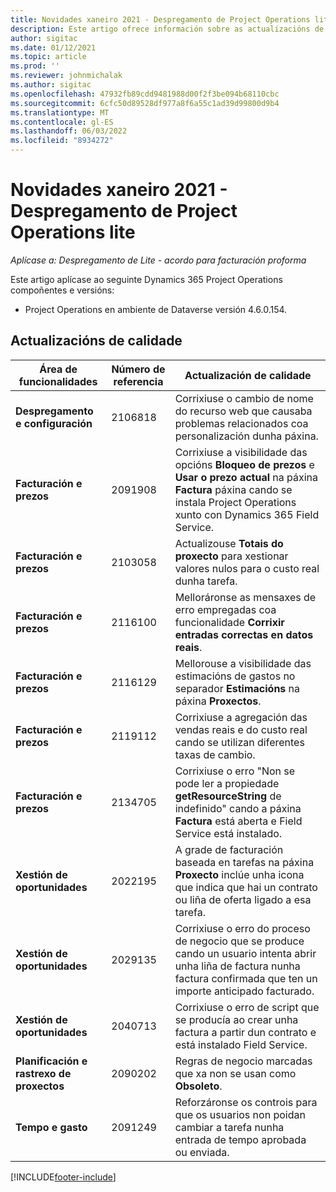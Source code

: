 ```yaml
---
title: Novidades xaneiro 2021 - Despregamento de Project Operations lite
description: Este artigo ofrece información sobre as actualizacións de calidade dispoñibles na versión de xaneiro de 2021 da implantación de Project Operations lite.
author: sigitac
ms.date: 01/12/2021
ms.topic: article
ms.prod: ''
ms.reviewer: johnmichalak
ms.author: sigitac
ms.openlocfilehash: 47932fb89cdd9481988d00f2f3be094b68110cbc
ms.sourcegitcommit: 6cfc50d89528df977a8f6a55c1ad39d99800d9b4
ms.translationtype: MT
ms.contentlocale: gl-ES
ms.lasthandoff: 06/03/2022
ms.locfileid: "8934272"
---
```

# <a name="whats-new-january-2021---project-operations-lite-deployment"></a>Novidades xaneiro 2021 - Despregamento de Project Operations lite


_Aplícase a: Despregamento de Lite - acordo para facturación proforma_

Este artigo aplícase ao seguinte Dynamics 365 Project Operations compoñentes e versións:

  - Project Operations en ambiente de Dataverse versión 4.6.0.154.
  
## <a name="quality-updates"></a>Actualizacións de calidade

| **Área de funcionalidades** | **Número de referencia** | **Actualización de calidade** |
| --- | --- | --- |
| **Despregamento e configuración** | 2106818 | Corrixiuse o cambio de nome do recurso web que causaba problemas relacionados coa personalización dunha páxina. |
| **Facturación e prezos** | 2091908 | Corrixiuse a visibilidade das opcións **Bloqueo de prezos** e **Usar o prezo actual** na páxina **Factura** páxina cando se instala Project Operations xunto con Dynamics 365 Field Service. |
| **Facturación e prezos** | 2103058 | Actualizouse **Totais do proxecto** para xestionar valores nulos para o custo real dunha tarefa. |
| **Facturación e prezos** | 2116100 | Melloráronse as mensaxes de erro empregadas coa funcionalidade **Corrixir entradas correctas en datos reais**. |
| **Facturación e prezos** | 2116129 | Mellorouse a visibilidade das estimacións de gastos no separador **Estimacións** na páxina **Proxectos**. |
| **Facturación e prezos** | 2119112 | Corrixiuse a agregación das vendas reais e do custo real cando se utilizan diferentes taxas de cambio. |
| **Facturación e prezos** | 2134705 | Corrixiuse o erro "Non se pode ler a propiedade **getResourceString** de indefinido" cando a páxina **Factura** está aberta e Field Service está instalado. |
| **Xestión de oportunidades** | 2022195 | A grade de facturación baseada en tarefas na páxina **Proxecto** inclúe unha icona que indica que hai un contrato ou liña de oferta ligado a esa tarefa. |
| **Xestión de oportunidades** | 2029135 | Corrixiuse o erro do proceso de negocio que se produce cando un usuario intenta abrir unha liña de factura nunha factura confirmada que ten un importe anticipado facturado. |
| **Xestión de oportunidades** | 2040713 | Corrixiuse o erro de script que se producía ao crear unha factura a partir dun contrato e está instalado Field Service. |
| **Planificación e rastrexo de proxectos** | 2090202 | Regras de negocio marcadas que xa non se usan como **Obsoleto**. |
| **Tempo e gasto** | 2091249 | Reforzáronse os controis para que os usuarios non poidan cambiar a tarefa nunha entrada de tempo aprobada ou enviada. |


[!INCLUDE[footer-include](../../includes/footer-banner.md)]